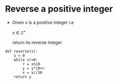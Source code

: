 # Reverse a positive integer

- Given x is a positive integer i.e <p>x ∈ ℤ<sup>+</sup></p> return its reverse integer

```
def reverse(x):
    y = 0
    while x!=0:
        r = x%10
        y = y*10+r
        x = x//10
    return y
```